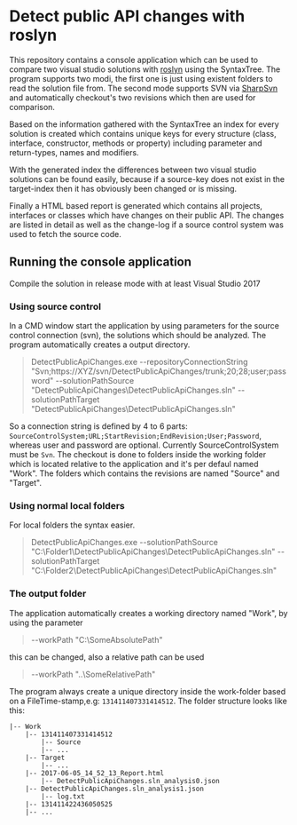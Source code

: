 Detect public API changes with roslyn
============================
This repository contains a console application which can be used to compare two visual studio solutions with [roslyn](https://github.com/dotnet/roslyn) using the SyntaxTree. The program supports two modi, the first one is just using existent folders to read the solution file from. The second mode supports SVN via [SharpSvn](https://sharpsvn.open.collab.net/) and automatically checkout's two revisions which then are used for comparison.

Based on the information gathered with the SyntaxTree an index for every solution is created which contains unique keys for every structure (class, interface, constructor, methods or property) including parameter and return-types, names and modifiers.

With the generated index the differences between two visual studio solutions can be found easily, because if a source-key does not exist in the target-index then it has obviously been changed or is missing.

Finally a HTML based report is generated which contains all projects, interfaces or classes which have changes on their public API. The changes are listed in detail as well as the change-log if a source control system was used to fetch the source code.

Running the console application
------------------------------------------------
Compile the solution in release mode with at least Visual Studio 2017

### Using source control
In a CMD window start the application by using parameters for the source control connection (svn), the solutions which should be analyzed. The program automatically creates a output directory.
> DetectPublicApiChanges.exe --repositoryConnectionString "Svn;https://XYZ/svn/DetectPublicApiChanges/trunk;20;28;user;password" --solutionPathSource "DetectPublicApiChanges\DetectPublicApiChanges.sln" --solutionPathTarget "DetectPublicApiChanges\DetectPublicApiChanges.sln"

So a connection string is defined by 4 to 6 parts: `SourceControlSystem;URL;StartRevision;EndRevision;User;Password`, whereas user and password are optional. Currently SourceControlSystem must be `Svn`. The checkout is done to folders inside the working folder which is located relative to the application and it's per defaul named "Work". The folders which contains the revisions are named "Source" and "Target".

### Using normal local folders
For local folders the syntax easier.
> DetectPublicApiChanges.exe --solutionPathSource "C:\Folder1\DetectPublicApiChanges\DetectPublicApiChanges.sln" --solutionPathTarget "C:\Folder2\DetectPublicApiChanges\DetectPublicApiChanges.sln"

### The output folder
The application automatically creates a working directory named "Work", by using the parameter
> --workPath "C:\SomeAbsolutePath"

this can be changed, also a relative path can be used

> --workPath "..\SomeRelativePath"

The program always create a unique directory inside the work-folder based on a FileTime-stamp,e.g: `131411407331414512`. The folder structure looks like this:
```
|-- Work
    |-- 131411407331414512
        |-- Source
		|-- ...
	|-- Target
		|-- ...
	|-- 2017-06-05_14_52_13_Report.html
        |-- DetectPublicApiChanges.sln_analysis0.json
	|-- DetectPublicApiChanges.sln_analysis1.json
        |-- log.txt
    |-- 131411422436050525
	|-- ...
```